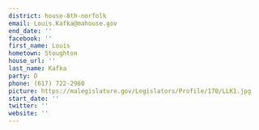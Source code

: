 ```yaml
---
district: house-8th-norfolk
email: Louis.Kafka@mahouse.gov
end_date: ''
facebook: ''
first_name: Louis
hometown: Stoughton
house_url: ''
last_name: Kafka
party: D
phone: (617) 722-2960
picture: https://malegislature.gov/Legislators/Profile/170/LLK1.jpg
start_date: ''
twitter: ''
website: ''
---
```

